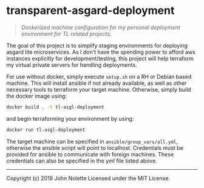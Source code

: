 # transparent-asgard-deployment
> *Dockerized machine configuration for my personal deployment environment for TL related projects.*

The goal of this project is to simplify staging environments for deploying asgard lite microservices. As I don't have the spending power to afford aws instances explicitly for development/testing, this project will help terraform my virtual private servers for handling deployments.

For use without docker, simply execute `setup.sh` on a RH or Debian based machine. This will install ansible if not already available, as well as other necessary tools to terraform your target machine. Otherwise, simply build the docker image using:

```sh
docker build . -t tl-asgl-deployment
```

and begin terraforming your environment by using:

```sh
docker run tl-asgl-deployment
```

The target machine can be specified in `ansible/group_vars/all.yml`, otherwise the ansible script will point to localhost. Credentials must be provided for ansible to communicate with foreign machines. These credentials can also be specified in the yml file listed above.

---

Copyright (c) 2019 John Nolette Licensed under the MIT License.
